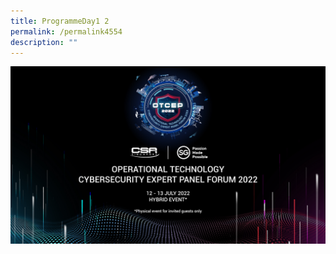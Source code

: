 ```yaml
---
title: ProgrammeDay1 2
permalink: /permalink4554
description: ""
---
```



![KV_1](/images/AOB/2205010%20CSA%20OTCEP2022%20KV%20R08.jpg)